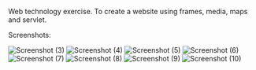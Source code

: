 Web technology exercise. To create a website using frames, media, maps and servlet.

Screenshots:

![Screenshot (3)](https://user-images.githubusercontent.com/50861581/145707012-7e81ae8c-a4c1-4f08-a13f-9e2737258b29.png)
![Screenshot (4)](https://user-images.githubusercontent.com/50861581/145707026-79868731-aadc-4525-b528-663340a8ebac.png)
![Screenshot (5)](https://user-images.githubusercontent.com/50861581/145707029-445e465a-b2a0-4ec4-8252-532c0246a4fb.png)
![Screenshot (6)](https://user-images.githubusercontent.com/50861581/145707030-809548ee-1d90-4c98-bf8b-f2682dcd2fc5.png)
![Screenshot (7)](https://user-images.githubusercontent.com/50861581/145707031-2c4f673d-58ac-4349-8fa9-375693f37ac3.png)
![Screenshot (8)](https://user-images.githubusercontent.com/50861581/145707035-8dd4ea29-5500-49c3-9687-a826a5e58d6d.png)
![Screenshot (9)](https://user-images.githubusercontent.com/50861581/145707038-f5b15122-2b30-4ca6-8f06-0202514fcfdd.png)
![Screenshot (10)](https://user-images.githubusercontent.com/50861581/145707042-2c741927-1714-447d-9c10-1c45ffb4f310.png)
